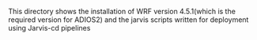 This directory shows the installation of WRF version 4.5.1(which is the required version for ADIOS2) and the jarvis scripts written for deployment using Jarvis-cd pipelines
